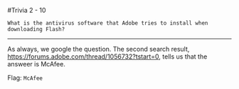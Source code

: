 #Trivia 2 - 10

	What is the antivirus software that Adobe tries to install when downloading Flash?

------------------

As always, we google the question. The second search result, https://forums.adobe.com/thread/1056732?tstart=0, tells us that the answeer is McAfee.

Flag: `McAfee`